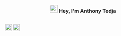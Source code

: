 <br />
<h3 align="center"> <img src="https://media.giphy.com/media/hvRJCLFzcasrR4ia7z/giphy.gif" width="25px"> Hey, I'm Anthony Tedja</h3>
<br />

<a href="https://www.linkedin.com/in/anthonytedja/">
  <img align="left" alt="Anthony's LinkedIn" width="22px" src="https://raw.githubusercontent.com/peterthehan/peterthehan/master/assets/linkedin.svg" />
</a>
<a href="https://twitter.com/anthonytedja27">
  <img align="left" alt="Anthony's Twitter" width="22px" src="https://raw.githubusercontent.com/peterthehan/peterthehan/master/assets/twitter.svg" />
</a>
